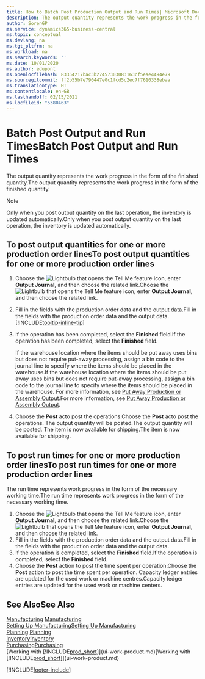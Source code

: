 ```yaml
---
title: How to Batch Post Production Output and Run Times| Microsoft Docs
description: The output quantity represents the work progress in the form of the finished quantity.
author: SorenGP
ms.service: dynamics365-business-central
ms.topic: conceptual
ms.devlang: na
ms.tgt_pltfrm: na
ms.workload: na
ms.search.keywords: ''
ms.date: 10/01/2020
ms.author: edupont
ms.openlocfilehash: 83354217bac3b27457303083163cf5eae4494e79
ms.sourcegitcommit: ff2b55b7e790447e0c1fcd5c2ec7f7610338ebaa
ms.translationtype: HT
ms.contentlocale: en-GB
ms.lasthandoff: 02/15/2021
ms.locfileid: "5380463"
---
```

# <a name="batch-post-output-and-run-times"></a><span data-ttu-id="33582-103">Batch Post Output and Run Times</span><span class="sxs-lookup"><span data-stu-id="33582-103">Batch Post Output and Run Times</span></span>
<span data-ttu-id="33582-104">The output quantity represents the work progress in the form of the finished quantity.</span><span class="sxs-lookup"><span data-stu-id="33582-104">The output quantity represents the work progress in the form of the finished quantity.</span></span>  

> [!NOTE]
> <span data-ttu-id="33582-105">Only when you post output quantity on the last operation, the inventory is updated automatically.</span><span class="sxs-lookup"><span data-stu-id="33582-105">Only when you post output quantity on the last operation, the inventory is updated automatically.</span></span>  

## <a name="to-post-output-quantities-for-one-or-more-production-order-lines"></a><span data-ttu-id="33582-106">To post output quantities for one or more production order lines</span><span class="sxs-lookup"><span data-stu-id="33582-106">To post output quantities for one or more production order lines</span></span>
1. <span data-ttu-id="33582-107">Choose the ![Lightbulb that opens the Tell Me feature](media/ui-search/search_small.png "Tell me what you want to do") icon, enter **Output Journal**, and then choose the related link.</span><span class="sxs-lookup"><span data-stu-id="33582-107">Choose the ![Lightbulb that opens the Tell Me feature](media/ui-search/search_small.png "Tell me what you want to do") icon, enter **Output Journal**, and then choose the related link.</span></span>  
2. <span data-ttu-id="33582-108">Fill in the fields with the production order data and the output data.</span><span class="sxs-lookup"><span data-stu-id="33582-108">Fill in the fields with the production order data and the output data.</span></span> [!INCLUDE[tooltip-inline-tip](includes/tooltip-inline-tip_md.md)]
3. <span data-ttu-id="33582-109">If the operation has been completed, select the **Finished** field.</span><span class="sxs-lookup"><span data-stu-id="33582-109">If the operation has been completed, select the **Finished** field.</span></span>  

    <span data-ttu-id="33582-110">If the warehouse location where the items should be put away uses bins but does not require put-away processing,  assign a bin code to the journal line to specify where the items should be placed in the warehouse.</span><span class="sxs-lookup"><span data-stu-id="33582-110">If the warehouse location where the items should be put away uses bins but does not require put-away processing,  assign a bin code to the journal line to specify where the items should be placed in the warehouse.</span></span> <span data-ttu-id="33582-111">For more information, see [Put Away Production or Assembly Output](warehouse-how-to-put-away-production-output.md).</span><span class="sxs-lookup"><span data-stu-id="33582-111">For more information, see [Put Away Production or Assembly Output](warehouse-how-to-put-away-production-output.md).</span></span>  

4. <span data-ttu-id="33582-112">Choose the **Post** acto post the operations.</span><span class="sxs-lookup"><span data-stu-id="33582-112">Choose the **Post** acto post the operations.</span></span> <span data-ttu-id="33582-113">The output quantity will be posted.</span><span class="sxs-lookup"><span data-stu-id="33582-113">The output quantity will be posted.</span></span> <span data-ttu-id="33582-114">The item is now available for shipping.</span><span class="sxs-lookup"><span data-stu-id="33582-114">The item is now available for shipping.</span></span>  

## <a name="to-post-run-times-for-one-or-more-production-order-lines"></a><span data-ttu-id="33582-115">To post run times for one or more production order lines</span><span class="sxs-lookup"><span data-stu-id="33582-115">To post run times for one or more production order lines</span></span>
<span data-ttu-id="33582-116">The run time represents work progress in the form of the necessary working time.</span><span class="sxs-lookup"><span data-stu-id="33582-116">The run time represents work progress in the form of the necessary working time.</span></span>    

1.  <span data-ttu-id="33582-117">Choose the ![Lightbulb that opens the Tell Me feature](media/ui-search/search_small.png "Tell me what you want to do") icon, enter **Output Journal**, and then choose the related link.</span><span class="sxs-lookup"><span data-stu-id="33582-117">Choose the ![Lightbulb that opens the Tell Me feature](media/ui-search/search_small.png "Tell me what you want to do") icon, enter **Output Journal**, and then choose the related link.</span></span>  
2. <span data-ttu-id="33582-118">Fill in the fields with the production order data and the output data.</span><span class="sxs-lookup"><span data-stu-id="33582-118">Fill in the fields with the production order data and the output data.</span></span>  
3.  <span data-ttu-id="33582-119">If the operation is completed, select the **Finished** field.</span><span class="sxs-lookup"><span data-stu-id="33582-119">If the operation is completed, select the **Finished** field.</span></span>  
4. <span data-ttu-id="33582-120">Choose the **Post** action to post the time spent per operation.</span><span class="sxs-lookup"><span data-stu-id="33582-120">Choose the **Post** action to post the time spent per operation.</span></span> <span data-ttu-id="33582-121">Capacity ledger entries are updated for the used work or machine centres.</span><span class="sxs-lookup"><span data-stu-id="33582-121">Capacity ledger entries are updated for the used work or machine centers.</span></span>

## <a name="see-also"></a><span data-ttu-id="33582-122">See Also</span><span class="sxs-lookup"><span data-stu-id="33582-122">See Also</span></span>  
<span data-ttu-id="33582-123">[Manufacturing](production-manage-manufacturing.md)  </span><span class="sxs-lookup"><span data-stu-id="33582-123">[Manufacturing](production-manage-manufacturing.md)  </span></span>  
[<span data-ttu-id="33582-124">Setting Up Manufacturing</span><span class="sxs-lookup"><span data-stu-id="33582-124">Setting Up Manufacturing</span></span>](production-configure-production-processes.md)  
<span data-ttu-id="33582-125">[Planning](production-planning.md)    </span><span class="sxs-lookup"><span data-stu-id="33582-125">[Planning](production-planning.md)    </span></span>  
[<span data-ttu-id="33582-126">Inventory</span><span class="sxs-lookup"><span data-stu-id="33582-126">Inventory</span></span>](inventory-manage-inventory.md)  
[<span data-ttu-id="33582-127">Purchasing</span><span class="sxs-lookup"><span data-stu-id="33582-127">Purchasing</span></span>](purchasing-manage-purchasing.md)  
<span data-ttu-id="33582-128">[Working with [!INCLUDE[prod_short](includes/prod_short.md)]](ui-work-product.md)</span><span class="sxs-lookup"><span data-stu-id="33582-128">[Working with [!INCLUDE[prod_short](includes/prod_short.md)]](ui-work-product.md)</span></span>


[!INCLUDE[footer-include](includes/footer-banner.md)]